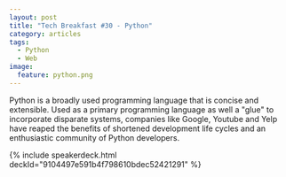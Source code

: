 ```yaml
---
layout: post
title: "Tech Breakfast #30 - Python"
category: articles
tags:
  - Python
  - Web
image:
  feature: python.png
---
```


Python is a broadly used programming language that is concise and extensible. Used as a primary programming language as well a "glue" to incorporate disparate systems, companies like Google, Youtube and Yelp have reaped the benefits of shortened development life cycles and an enthusiastic community of Python developers.

{% include speakerdeck.html deckId="9104497e591b4f798610bdec52421291" %}
